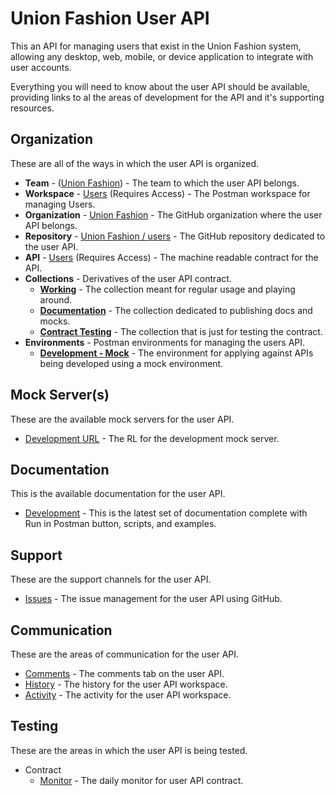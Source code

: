 # Union Fashion User API
This an API for managing users that exist in the Union Fashion system, allowing any desktop, web, mobile, or device application to integrate with user accounts.

Everything you will need to know about the user API should be available, providing links to al the areas of development for the API and it's supporting resources.

## Organization
These are all of the ways in which the user API is organized.

- **Team** - ([Union Fashion](https://union-fashion.postman.co/team)) - The team to which the user API belongs.
- **Workspace** - [Users](https://union-fashion.postman.co/workspaces/2990215b-b3e0-4431-b2ca-80cf01274a25/apis) (Requires Access) - The Postman workspace for managing Users.
- **Organization** - [Union Fashion](https://github.com/union-fashion) - The GitHub organization where the user API belongs.
- **Repository** - [Union Fashion / users](https://github.com/union-fashion/users) - The GitHub repository dedicated to the user API.
- **API** - [Users](https://union-fashion.postman.co/apis/a50eeab5-48b9-4cac-ac23-de10d1a3e583?version=0722997f-ad4d-4500-8ad1-f4420e7b628b) (Requires Access) - The machine readable contract for the API.
- **Collections** - Derivatives of the user API contract.
    - [**Working**](https://union-fashion.postman.co/collections/10394726-5b37efcb-12fc-428e-8d41-b0f43881a152) - The collection meant for regular usage and playing around.
    - [**Documentation**](https://union-fashion.postman.co/collections/10394726-c2e56d9d-b2d4-4116-ae07-a150d168e1e2) - The collection dedicated to publishing docs and mocks.
    - [**Contract Testing**](https://union-fashion.postman.co/collections/10394726-6ee827bd-ab5a-4bf4-89bb-d91f8d860b1c) - The collection that is just for testing the contract.
- **Environments** - Postman environments for managing the users API.
    - [**Development - Mock**](https://union-fashion.postman.co/environments/10394726-58d639ee-0ecd-45fc-8ad3-8fe8df1bc79c) - The environment for applying against APIs being developed using a mock environment.

## Mock Server(s)
These are the available mock servers for the user API.

- [Development URL](https://8b4b9be8-f260-485d-96d3-2c41c3521060.mock.pstmn.io) - The RL for the development mock server.

## Documentation
This is the available documentation for the user API.

- [Development](https://documenter.getpostman.com/view/10394726/SzYXXzaC?version=latest) - This is the latest set of documentation complete with Run in Postman button, scripts, and examples.

## Support
These are the support channels for the user API.

- [Issues](https://github.com/union-fashion/users/issues) - The issue management for the user API using GitHub.

## Communication
These are the areas of communication for the user API.

- [Comments](https://union-fashion.postman.co/apis/a50eeab5-48b9-4cac-ac23-de10d1a3e583?version=0722997f-ad4d-4500-8ad1-f4420e7b628b) - The comments tab on the user API.
- [History](https://union-fashion.postman.co/workspaces/7b9395cc-f700-4526-aeff-6825965e42d7/history) - The history for the user API workspace.
- [Activity](https://union-fashion.postman.co/workspaces/7b9395cc-f700-4526-aeff-6825965e42d7/activity) - The activity for the user API workspace.

## Testing
These are the areas in which the user API is being tested.

- Contract
  - [Monitor](https://union-fashion.postman.co/monitors/1ea730d4-ad4f-41a0-825d-69d50a700ff0) - The daily monitor for user API contract.
